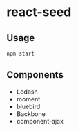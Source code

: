 # react-seed

## Usage

    npm start

## Components

* Lodash
* moment
* bluebird
* Backbone
* component-ajax
